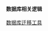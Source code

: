 #### 数据库相关逻辑
[数据库迁移工具](https://ppsteven.github.io/pages/8f7b7d/#%E8%BF%81%E7%A7%BB%E6%95%B0%E6%8D%AE%E5%BA%93)
